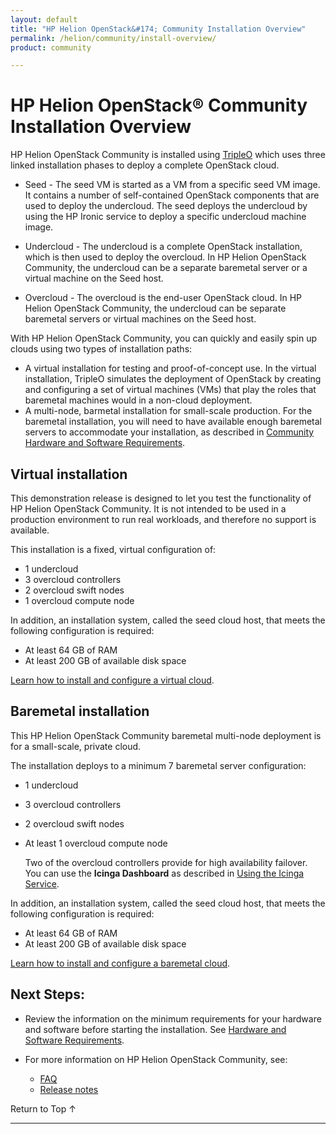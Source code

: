 ```yaml
---
layout: default
title: "HP Helion OpenStack&#174; Community Installation Overview"
permalink: /helion/community/install-overview/
product: community

---
```

<!--PUBLISHED-->

<script>

function PageRefresh {
onLoad="window.refresh"
}

PageRefresh();

</script>

<!--
<p style="font-size: small;"> <a href="/helion/community/hwsw-requirements/">&#9664; PREV</a> | <a href="/helion/community/">&#9650; UP</a> | <a href="/helion/community/install">NEXT &#9654;</a> </p>
-->

# HP Helion OpenStack&#174; Community Installation Overview

HP Helion OpenStack Community is installed using <a href ="https://wiki.openstack.org/wiki/TripleO">TripleO</a> which uses three linked installation phases to deploy a complete OpenStack cloud.  

* Seed  - The seed VM is started as a VM from a specific seed VM image. It contains a number of self-contained OpenStack components that are used to deploy the undercloud. The seed deploys the undercloud by using the HP Ironic service to deploy a specific undercloud machine image.

* Undercloud - The undercloud is a complete OpenStack installation, which is then used to deploy the overcloud. In HP Helion OpenStack Community, the undercloud can be a separate baremetal server or a virtual machine on the Seed host. 

* Overcloud<a name="overcloud"></a> - The overcloud is the end-user OpenStack cloud. In HP Helion OpenStack Community, the undercloud can be separate baremetal servers or virtual machines on the Seed host. 

With HP Helion OpenStack Community, you can quickly and easily spin up clouds using two types of installation paths:

* A virtual installation for testing and proof-of-concept use. In the virtual installation, TripleO simulates the deployment of OpenStack by creating and configuring a set of virtual machines (VMs) that play the roles that baremetal machines would in a non-cloud deployment.
* A multi-node, barmetal installation for small-scale production. For the baremetal installation, you will need to have available enough baremetal servers to accommodate your installation, as described in [Community Hardware and Software Requirements](/helion/community/hwsw-requirements/).

## Virtual installation  

This demonstration release is designed to let you test the functionality of HP Helion OpenStack Community. It is not intended to be used in a production environment to run real workloads, and therefore no support is available. 

This installation is a fixed, virtual configuration of:

* 1 undercloud
* 3 overcloud controllers
* 2 overcloud swift nodes 
* 1 overcloud compute node 

In addition, an installation system, called the seed cloud host, that meets the following configuration is required:

* At least 64 GB of RAM
* At least 200 GB of available disk space

[Learn how to install and configure a virtual cloud](/helion/community/install-virtual/). 

## Baremetal installation 

This HP Helion OpenStack Community baremetal multi-node deployment is for a small-scale, private cloud. 

The installation deploys to a minimum 7 baremetal server configuration:

* 1 undercloud
* 3 overcloud controllers
* 2 overcloud swift nodes 
* At least 1 overcloud compute node 

	Two of the overcloud controllers provide for high availability failover. You can use the **Icinga Dashboard** as described in [Using the Icinga Service](/helion/community/services/icinga/).


In addition, an installation system, called the seed cloud host, that meets the following configuration is required:

* At least 64 GB of RAM
* At least 200 GB of available disk space


[Learn how to install and configure a baremetal cloud](/helion/community/install/). 

## Next Steps:

* Review the information on the minimum requirements for your hardware and software before starting the installation. See [Hardware and Software Requirements](/helion/community/hwsw-requirements/).

* For more information on HP Helion OpenStack Community, see:

	* [FAQ](/helion/community/faq/) 
	* [Release notes](/helion/community/release-notes/) 

 <a href="#top" style="padding:14px 0px 14px 0px; text-decoration: none;"> Return to Top &#8593; </a>

----
